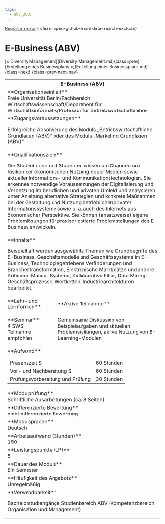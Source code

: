 ```yaml
---
tags:
  - abv_2018
---
```

[Report an error](https://github.com/SGSSGene/FUB-SUP/issues/new?title=Error%20in%20%22E-Business%20(ABV)%22&body=There%20seems%20to%20be%20an%20error%20in%20module%20%22E-Business%20(ABV)%22%2E%0A%0A%3CDescribe%20here%20a%20slightly%20more%20detailed%20description%20of%20what%20is%20wrong%3E&labels=bug)
{ class=open-github-issue data-search-exclude}

# E-Business (ABV)

[« Diversity Management](Diversity Management.md){class=prev}
[Erstellung eines Businessplans »](Erstellung eines Businessplans.md){class=next}
{class=prev-next-nav}

<table markdown id="moduledesc">
<tr markdown class="moduledesc_head"><th colspan="2">E-Business (ABV) </th></tr>
<tr markdown><td colspan="2">**Organisationseinheit**   <br>Freie Universität Berlin/Fachbereich Wirtschaftswissenschaft/Department für Wirtschaftsinformatik/Professur für Betriebswirtschaftslehre</td></tr>


<tr markdown><td colspan="2">**Zugangsvoraussetzungen** <br>

Erfolgreiche Absolvierung des Moduls „Betriebswirtschaftliche Grundlagen (ABV)“
oder des Moduls „Marketing Grundlagen (ABV)“


</td></tr>
<tr markdown><td colspan="2">**Qualifikationsziele**    <br>

Die Studentinnen und Studenten wissen um Chancen und Risiken der
ökonomischen Nutzung neuer Medien sowie aktueller Informations- und
Kommunikationstechnologien. Sie erkennen notwendige Voraussetzungen der
Digitalisierung und Vernetzung im beruflichen und privaten Umfeld und
analysieren unter Anleitung alternative Strategien und konkrete Maßnahmen
bei der Gestaltung und Nutzung betrieblicher/privater Informationssysteme
sowie u. a. auch des Internets aus ökonomischer Perspektive. Sie können
(ansatzweise) eigene Problemlösungen für praxisorientierte Problemstellungen
des E-Business entwickeln.


</td></tr>
<tr markdown><td colspan="2">**Inhalte**                <br>

Beispielhaft werden ausgewählte Themen wie Grundbegriffe des E-Business,
Geschäftsmodelle und Geschäftssysteme im E-Business, Technologiegetriebene
Veränderungen und Branchentransformation, Elektronische Marktplätze und
andere Kritische-Masse-Systeme, Kollaborative Filter, Data Mining,
Geschäftsprozesse, Wertketten, Industriearchitekturen bearbeitet.


</td></tr>

<tr markdown><td>**Lehr- und Lernformen**</td><td>**Aktive Teilnahme**</td></tr>
<tr markdown><td> **Seminar** <br>4 SWS <br> Teilnahme empfohlen</td><td>

Gemeinsame Diskussion von Beispielaufgaben und aktuellen Problemstellungen, aktive Nutzung von E-Learning-Modulen
</td></tr>
<tr markdown><td colspan="2">**Aufwand**                <br>
<table class="aufwand_table">
<tr><td>Präsenzzeit S</td><td>60 Stunden</td></tr>
<tr><td>Vor- und Nachbereitung S</td><td>60 Stunden</td></tr>
<tr><td>Prüfungsvorbereitung und Prüfung</td><td>30 Stunden</td></tr>
</table>

</td></tr>
<tr markdown><td colspan="2">**Modulprüfung**             <br>Schriftliche Ausarbeitungen (ca. 8 Seiten)


</td></tr>
<tr markdown><td colspan="2">**Differenzierte Bewertung** <br>nicht differenzierte Bewertung

</td></tr>
<tr markdown><td colspan="2">**Modulsprache**             <br>Deutsch</td></tr>
<tr markdown><td colspan="2">**Arbeitsaufwand (Stunden)** <br>150</td></tr>
<tr markdown><td colspan="2">**Leistungspunkte (LP)**     <br>5</td></tr>
<tr markdown><td colspan="2">**Dauer des Moduls**         <br>Ein Semester</td></tr>
<tr markdown><td colspan="2">**Häufigkeit des Angebots**  <br>Unregelmäßig</td></tr>
<tr markdown><td colspan="2">**Verwendbarkeit**           <br>

Bachelorstudiengänge Studienbereich ABV (Kompetenzbereich Organisation und
Management)


</td></tr>

</table>
